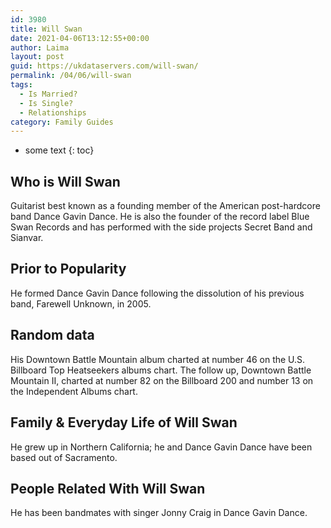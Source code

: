 ```yaml
---
id: 3980
title: Will Swan
date: 2021-04-06T13:12:55+00:00
author: Laima
layout: post
guid: https://ukdataservers.com/will-swan/
permalink: /04/06/will-swan
tags:
  - Is Married?
  - Is Single?
  - Relationships
category: Family Guides
---
```


* some text
{: toc}


## Who is Will Swan
                  
                  
                  
Guitarist best known as a founding member of the American post-hardcore band Dance Gavin Dance. He is also the founder of the record label Blue Swan Records and has performed with the side projects Secret Band and Sianvar.
                  
              
            
              
            
                
                
                
## Prior to Popularity
                  
                  
                  
He formed Dance Gavin Dance following the dissolution of his previous band, Farewell Unknown, in 2005.
                  
              
            
              
            
                
                
                
## Random data
                  
                  
                  
His Downtown Battle Mountain album charted at number 46 on the U.S. Billboard Top Heatseekers albums chart. The follow up, Downtown Battle Mountain II, charted at number 82 on the Billboard 200 and number 13 on the Independent Albums chart.
                  
              
            
              
            
                
                
                
## Family & Everyday Life of Will Swan
                  
                  
                  
He grew up in Northern California; he and Dance Gavin Dance have been based out of Sacramento.
                  
              
            
              
            
                
                
                
## People Related With Will Swan
                  
                  
                  
He has been bandmates with singer Jonny Craig in Dance Gavin Dance.
                  
              
            
              
            
                
              
            
              
              
            
            
              
            
          
          
          